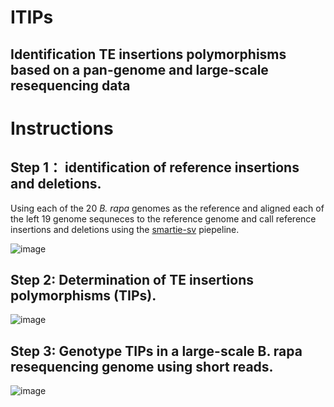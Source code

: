 # ITIPs
## Identification TE insertions polymorphisms based on a pan-genome and large-scale resequencing data


# Instructions
## Step 1： identification of reference insertions and deletions.


Using each of the 20 *B. rapa* genomes as the reference and aligned each of the left 19 genome sequneces to the reference genome and call reference insertions and deletions using the [smartie-sv](https://github.com/zeeev/smartie-sv) piepeline.

![image](https://github.com/caixu0518/ITIPs/blob/main/png/Step%201.png)







## Step 2: Determination of TE insertions polymorphisms (TIPs).


![image](https://github.com/caixu0518/ITIPs/blob/main/png/Step%202.png)



## Step 3: Genotype TIPs in a large-scale B. rapa resequencing genome using short reads.
![image](https://github.com/caixu0518/ITIPs/blob/main/png/Step%203.png)
